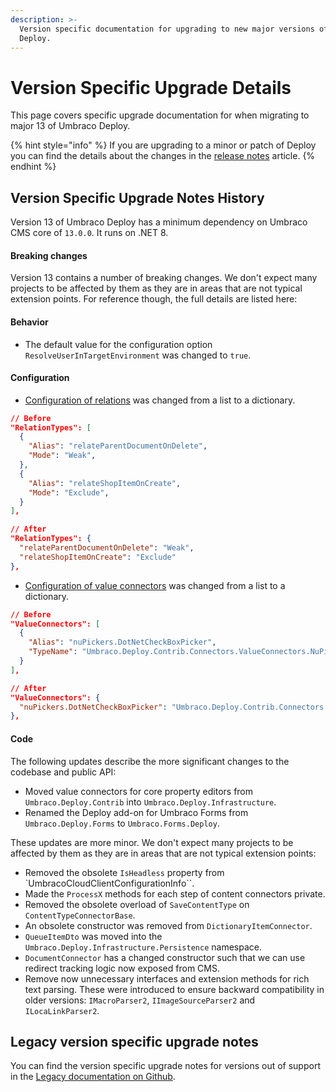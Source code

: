 ```yaml
---
description: >-
  Version specific documentation for upgrading to new major versions of Umbraco
  Deploy.
---
```


# Version Specific Upgrade Details

This page covers specific upgrade documentation for when migrating to major 13 of Umbraco Deploy.

{% hint style="info" %}
If you are upgrading to a minor or patch of Deploy you can find the details about the changes in the [release notes](../release-notes.md) article.
{% endhint %}

## Version Specific Upgrade Notes History

Version 13 of Umbraco Deploy has a minimum dependency on Umbraco CMS core of `13.0.0`. It runs on .NET 8.

#### **Breaking changes**

Version 13 contains a number of breaking changes. We don't expect many projects to be affected by them as they are in areas that are not typical extension points. For reference though, the full details are listed here:

#### **Behavior**

* The default value for the configuration option `ResolveUserInTargetEnvironment` was changed to `true`.

#### **Configuration**

* [Configuration of relations](../deploy-settings.md#relationtypes) was changed from a list to a dictionary.

```json
// Before
"RelationTypes": [
  {
    "Alias": "relateParentDocumentOnDelete",
    "Mode": "Weak",
  },
  {
    "Alias": "relateShopItemOnCreate",
    "Mode": "Exclude",
  }
],

// After
"RelationTypes": {
  "relateParentDocumentOnDelete": "Weak",
  "relateShopItemOnCreate": "Exclude"
},
```

* [Configuration of value connectors](../deploy-settings.md#valueconnectors) was changed from a list to a dictionary.

```json
// Before
"ValueConnectors": [
  {
    "Alias": "nuPickers.DotNetCheckBoxPicker",
    "TypeName": "Umbraco.Deploy.Contrib.Connectors.ValueConnectors.NuPickersValueConnector,Umbraco.Deploy.Contrib.Connectors",
  }
],

// After
"ValueConnectors": {
  "nuPickers.DotNetCheckBoxPicker": "Umbraco.Deploy.Contrib.Connectors.ValueConnectors.NuPickersValueConnector, Umbraco.Deploy.Contrib.Connectors"
},
```

#### **Code**

The following updates describe the more significant changes to the codebase and public API:

* Moved value connectors for core property editors from `Umbraco.Deploy.Contrib` into `Umbraco.Deploy.Infrastructure`.
* Renamed the Deploy add-on for Umbraco Forms from `Umbraco.Deploy.Forms` to `Umbraco.Forms.Deploy`.

These updates are more minor. We don't expect many projects to be affected by them as they are in areas that are not typical extension points:

* Removed the obsolete `IsHeadless` property from \`UmbracoCloudClientConfigurationInfo\`\`.
* Made the `ProcessX` methods for each step of content connectors private.
* Removed the obsolete overload of `SaveContentType` on `ContentTypeConnectorBase`.
* An obsolete constructor was removed from `DictionaryItemConnector`.
* `QueueItemDto` was moved into the `Umbraco.Deploy.Infrastructure.Persistence` namespace.
* `DocumentConnector` has a changed constructor such that we can use redirect tracking logic now exposed from CMS.
* Remove now unnecessary interfaces and extension methods for rich text parsing. These were introduced to ensure backward compatibility in older versions: `IMacroParser2`, `IImageSourceParser2` and `ILocaLinkParser2`.

## Legacy version specific upgrade notes

You can find the version specific upgrade notes for versions out of support in the [Legacy documentation on Github](https://github.com/umbraco/UmbracoDocs/blob/umbraco-eol-versions/11/umbraco-deploy/upgrades/version-specific.md).

